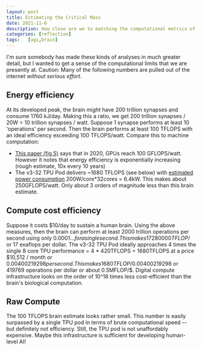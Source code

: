 ```yaml
---
layout: post
title: Estimating the Critical Mass
date: 2021-11-6
description: How close are we to matching the computational metrics of the brain?
categories: [reflection]
tags:   [agi,brain]
---
```


I'm sure somebody has made these kinds of analyses in much greater detail, but I wanted to get a sense of the computational limits that we are presently at. Caution: Many of the following numbers are pulled out of the internet *without serious effort*.

## Energy efficiency

At its developed peak, the brain *might* have 200 trillion synapses and consume 1760 kJ/day. Making this a ratio, we get 200 trillion synapses / 20W = 10 trillion synapses / watt. Suppose 1 synapse performs at least 10 'operations' per second. Then the brain performs at least 100 TFLOPS with an ideal efficiency exceeding 100 TFLOPS/watt. Compare this to machine computation:

- [This paper (fig 5)](https://arxiv.org/pdf/1911.11313.pdf) says that in 2020, GPUs reach 100 GFLOPS/watt. However it notes that energy efficiency is exponentially increasing (rough estimate, 10x every 10 years)
- The v3-32 TPU Pod delivers ~1680 TFLOPS (see below) with [estimated power consumption](https://www.nextplatform.com/2018/05/10/tearing-apart-googles-tpu-3-0-ai-coprocessor/) 200W/core\*32cores = 6.4kW. This makes about 250GFLOPS/watt. Only about 3 orders of magnitude less than this brain estimate.

## Compute cost efficiency

Suppose it costs $10/day to sustain a human brain. Using the above measures, then the brain can perform at least 2000 trillion operations per second using only $0.0001... for a single second. This makes 17280000 TFLOP/$ or 17 exaflops per dollar. The v3-32 TPU Pod ideally approaches 4 times the single 8 core TPU performance = 4 \* 420TFLOPS = 1680TFLOPS at a price $10,512 / month or $0.00400219298 per second. This makes 1680TFLOP/$0.00400219298 or 419769 operations per dollar or about 0.5MFLOP/$. Digital compute infrastructure looks on the order of 10^18 times less cost-efficient than the brain's biological computation.

## Raw Compute

The 100 TFLOPS brain estimate looks rather small. This number is easily surpassed by a single TPU pod in terms of brute computational speed -- but definitely not efficiency. Still, the TPU pod is not unaffordably expensive. Maybe this infrastructure is sufficient for developing human-level AI!